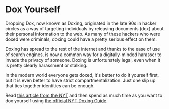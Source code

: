 # Dox Yourself 
Dropping Dox, now known as Doxing, originated in the late 90s in hacker circles as a way of targeting individuals by releasing documents (dox) about their personal information to the web. As many of these hackers who were doxed were criminals, doxing could have a pretty serious effect on them. 

Doxing has spread to the rest of the internet and thanks to the ease of use of search engines, is now a common way for a digitally-minded harasser to invade the privacy of someone. Doxing is unfortunately legal, even when it is pretty clearly harassment or stalking. 

In the modern world everyone gets doxed, it's better to do it yourself first, but it is even better to have strict compartmentalization. Just one slip up that ties together identities can be enough.

Read [this article from the NYT](https://open.nytimes.com/how-to-dox-yourself-on-the-internet-d2892b4c5954) and then spend as much time as you want to dox yourself using [the official NYT Doxing Guide](https://docs.google.com/document/d/1WleGh4D3_p7TYPhjfKRHQyMYwhZayYZayYY7AZSSzPs/edit). 
